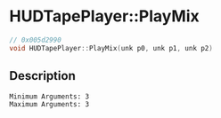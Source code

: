 # HUDTapePlayer::PlayMix
```c
// 0x005d2990
void HUDTapePlayer::PlayMix(unk p0, unk p1, unk p2)
```
## Description
```
Minimum Arguments: 3
Maximum Arguments: 3
```
